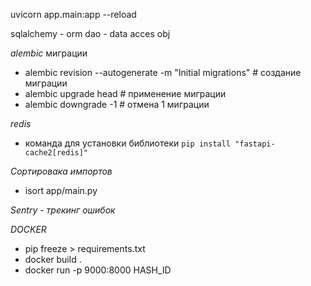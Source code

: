 uvicorn app.main:app --reload

sqlalchemy - orm
dao - data acces obj

_alembic_ миграции

- alembic revision --autogenerate -m "Initial migrations" # создание миграции
- alembic upgrade head # применение миграции
- alembic downgrade -1 # отмена 1 миграции

_redis_

- команда для установки библиотеки `pip install "fastapi-cache2[redis]"`

_Сортировака импортов_

- isort app/main.py

_Sentry - трекинг ошибок_

_DOCKER_

- pip freeze > requirements.txt
- docker build .
- docker run -p 9000:8000 HASH_ID
